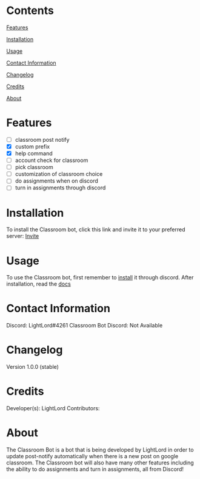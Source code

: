 # Contents
[Features](https://github.com/LightLordYT/Classroom-Discord-Bot/blob/main/README.md#features)

[Installation](https://github.com/LightLordYT/Classroom-Discord-Bot/blob/main/README.md#installation)

[Usage](https://github.com/LightLordYT/Classroom-Discord-Bot/blob/main/README.md#usage)

[Contact Information](https://github.com/LightLordYT/Classroom-Discord-Bot/blob/main/README.md#contact-information)

[Changelog](https://github.com/LightLordYT/Classroom-Discord-Bot/blob/main/README.md#changelog)

[Credits](https://github.com/LightLordYT/Classroom-Discord-Bot/blob/main/README.md#credits)

[About](https://github.com/LightLordYT/Classroom-Discord-Bot/blob/main/README.md#about)

# Features

- [ ] classroom post notify
- [x] custom prefix
- [x] help command
- [ ] account check for classroom
- [ ] pick classroom
- [ ] customization of classroom choice
- [ ] do assignments when on discord
- [ ] turn in assignments through discord

# Installation

To install the Classroom bot, click this link and invite it to your preferred server: [Invite](https://discord.com/api/oauth2/authorize?client_id=924000848453959732&permissions=8&scope=bot)

# Usage

To use the Classroom bot, first remember to [install](https://github.com/LightLordYT/Classroom-Discord-Bot/blob/main/README.md#installation) it through discord. After installation, read the [docs](https://github.com/LightLordYT/Classroom-Discord-Bot/blob/docs/docs.md)

# Contact Information

Discord: LightLord#4261
Classroom Bot Discord: Not Available

# Changelog

Version 1.0.0 (stable)

# Credits

Developer(s): LightLord
Contributors: 

# About

The Classroom Bot is a bot that is being developed by LightLord in order to update post-notify automatically when there is a new post on google classroom. The Classroom bot will also have many other features including the ability to do assignments and turn in assignments, all from Discord!